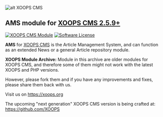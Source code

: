 ![alt XOOPS CMS](https://xoops.org/images/logoXoops4GithubRepository.png)
## AMS module for  [XOOPS CMS 2.5.9+](https://xoops.org)
[![XOOPS CMS Module](https://img.shields.io/badge/XOOPS%20CMS-Module-blue.svg)](https://xoops.org)
[![Software License](https://img.shields.io/badge/license-GPL-brightgreen.svg?style=flat)](http://www.gnu.org/licenses/gpl-2.0.html)


**AMS** for [XOOPS CMS](https://xoops.org) is the Article Management System, and can function as an extended News or a general Article repository module.

**XOOPS Module Archive:** Module in this archive are older modules for XOOPS CMS, and therefore some of them might not work with the latest XOOPS and PHP versions.

However, please fork them and if you have any improvements and fixes, please share them back with us.

Visit us on https://xoops.org

The upcoming "next generation" XOOPS CMS version is being crafted at: https://github.com/XOOPS
